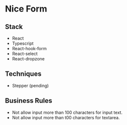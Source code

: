 # Nice Form

## Stack
- React
- Typescript
- React-hook-form
- React-select
- React-dropzone

## Techniques
- Stepper (pending)

## Business Rules
- Not allow input more than 100 characters for input text.
- Not allow input more than t00 characters for textarea.


